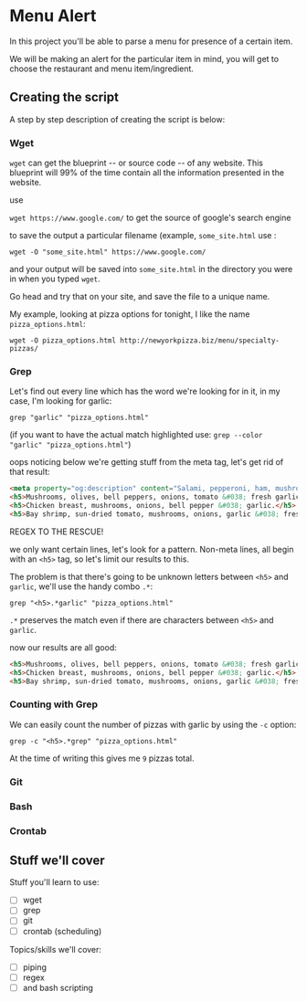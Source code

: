 Menu Alert
=========

In this project you'll be able to parse a menu for presence of a certain item.

We will be making an alert for the particular item in mind, you will get to choose the restaurant and menu item/ingredient.


## Creating the script

A step by step description of creating the script is below:

### Wget

`wget` can get the blueprint -- or source code -- of any website. This blueprint will 99% of the time contain all the information presented in the website.


use 

`wget https://www.google.com/` to get the source of google's search engine


to save the output a particular filename (example, `some_site.html` use :

`wget -O "some_site.html" https://www.google.com/`

and your output will be saved into `some_site.html` in the directory you were in when you typed `wget`.

Go head and try that on your site, and save the file to a unique name.

My example, looking at pizza options for tonight, I like the name `pizza_options.html`:

`wget -O pizza_options.html http://newyorkpizza.biz/menu/specialty-pizzas/`


### Grep

Let's find out every line which has the word we're looking for in it, in my case, I'm looking for garlic:

`grep "garlic" "pizza_options.html"`

(if you want to have the actual match highlighted use: `grep --color "garlic" "pizza_options.html"`)

oops noticing below we're getting stuff from the meta tag, let's get rid of that result:

```html
<meta property="og:description" content="Salami, pepperoni, ham, mushrooms, olives, bell peppers &amp; Italian sausage. Mushrooms, olives, bell peppers, onions, tomato &amp; fresh garlic. Chicken ..." />
<h5>Mushrooms, olives, bell peppers, onions, tomato &#038; fresh garlic.</h5>
<h5>Chicken breast, mushrooms, onions, bell pepper &#038; garlic.</h5>
<h5>Bay shrimp, sun-dried tomato, mushrooms, onions, garlic &#038; fresh basil pesto sauce.</h5>
```

REGEX TO THE RESCUE!

we only want certain lines, let's look for a pattern. Non-meta lines, all begin with an `<h5>` tag, so let's limit our results to this.

The problem is that there's going to be unknown letters between `<h5>` and `garlic`, we'll use the handy combo `.*`:

`grep "<h5>.*garlic" "pizza_options.html"`

`.*` preserves the match even if there are characters between `<h5>` and `garlic`.

now our results are all good:

```html
<h5>Mushrooms, olives, bell peppers, onions, tomato &#038; fresh garlic.</h5>
<h5>Chicken breast, mushrooms, onions, bell pepper &#038; garlic.</h5>
<h5>Bay shrimp, sun-dried tomato, mushrooms, onions, garlic &#038; fresh basil pesto sauce.</h5>
```

### Counting with Grep

We can easily count the number of pizzas with garlic by using the `-c` option:

`grep -c "<h5>.*grep" "pizza_options.html"`

At the time of writing this gives me `9` pizzas total.


### Git 


### Bash


### Crontab



## Stuff we'll cover


Stuff you'll learn to use:
* [ ] wget
* [ ] grep
* [ ] git 
* [ ] crontab (scheduling)

Topics/skills we'll cover:
* [ ] piping
* [ ] regex
* [ ] and bash scripting
